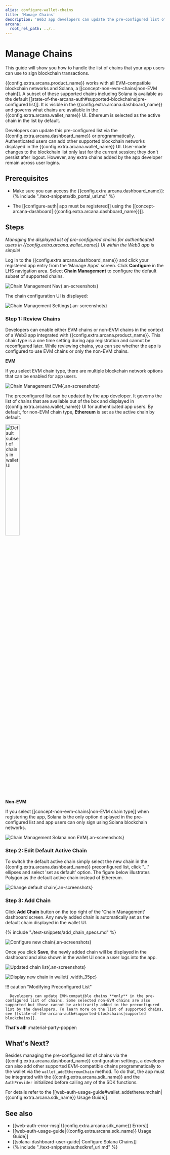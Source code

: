 ```yaml
---
alias: configure-wallet-chains
title: 'Manage Chains'
description: 'Web3 app developers can update the pre-configured list of supported blockchains shown out of the box in the wallet and assign one of the chains as the default chain.'
arcana:
  root_rel_path: ../..
---
```


# Manage Chains 

This guide will show you how to handle the list of chains that your app users can use to sign blockchain transactions.

{{config.extra.arcana.product_name}} works with all EVM-compatible blockchain networks and Solana, a [[concept-non-evm-chains|non-EVM chain]]. A subset of these supported chains including Solana is available as the default [[state-of-the-arcana-auth#supported-blockchains|pre-configured list]]. It is visible in the {{config.extra.arcana.dashboard_name}} and governs what chains are available in the {{config.extra.arcana.wallet_name}} UI. Ethereum is selected as the active chain in the list by default.

Developers can update this pre-configured list via the {{config.extra.arcana.dashboard_name}} or programmatically. Authenticated users can add other supported blockchain networks displayed in the {{config.extra.arcana.wallet_name}} UI. User-made changes to the blockchain list only last for the current session; they don't persist after logout. However, any extra chains added by the app developer remain across user logins. 

## Prerequisites

* Make sure you can access the {{config.extra.arcana.dashboard_name}}: {% include "./text-snippets/db_portal_url.md" %}

* The [[configure-auth| app must be registered]] using the [[concept-arcana-dashboard| {{config.extra.arcana.dashboard_name}}]].

## Steps

*Managing the displayed list of pre-configured chains for authenticated users in {{config.extra.arcana.wallet_name}} UI within the Web3 app is simple!*

Log in to the {{config.extra.arcana.dashboard_name}} and click your registered app entry from the 'Manage Apps' screen. Click **Configure** in the LHS navigation area. Select **Chain Management** to configure the default subset of supported chains.

![Chain Management Nav](/img/an_db_chains_mngt_nav.png){.an-screenshots}

The chain configuration UI is displayed:

![Chain Management Settings](/img/an_db_chain_mngt_options.png){.an-screenshots}

### Step 1: Review Chains

Developers can enable either EVM chains or non-EVM chains in the context of a Web3 app integrated with {{config.extra.arcana.product_name}}. This chain type is a one time setting during app registration and cannot be reconfigured later. While reviewing chains, you can see whether the app is configured to use EVM chains or only the non-EVM chains.

**EVM**

If you select EVM chain type, there are multiple blockchain network options that can be enabled for app users. 

![Chain Management EVM](/img/an_db_evm_only_preconfigured_list.gif){.an-screenshots}

The preconfigured list can be updated by the app developer. It governs the list of chains that are available out of the box and displayed in {{config.extra.arcana.wallet_name}} UI for authenticated app users. By default, for non-EVM chain type, **Ethereum** is set as the active chain by default.

<img src="/img/an_db_default_subset_wallet_chains.gif" width="30%" alt="Default subset of chains in wallet UI"/>

**Non-EVM**

If you select [[concept-non-evm-chains|non-EVM chain type]] when registering the app, Solana is the only option displayed in the pre-configured list and app users can only sign using Solana blockchain networks. 

![Chain Management Solana non EVM](/img/an_db_non_evm_solana_only_preconfigured_list.png){.an-screenshots}

### Step 2: Edit Default Active Chain

To switch the default active chain simply select the new chain in the {{config.extra.arcana.dashboard_name}} preconfigured list, click "..." ellipses and select 'set as default' option. The figure below illustrates Polygon as the default active chain instead of Ethereum.

![Change default chain](/img/an_db_set_default_chain.gif){.an-screenshots}

### Step 3: Add Chain

Click **Add Chain** button on the top right of the 'Chain Management' dashboard screen. Any newly added chain is automatically set as the default chain displayed in the wallet UI.

{% include "./text-snippets/add_chain_specs.md" %}

![Configure new chain](/img/an_db_configure_new_chain.gif){.an-screenshots}

Once you click **Save**, the newly added chain will be displayed in the dashboard and also shown in the wallet UI once a user logs into the app.

![Updated chain list](/img/an_db_view_updated_chain_list_polygon.png){.an-screenshots}

![Display new chain in wallet](/img/an_db_config_new_chain_show_wallet.gif){ .width_35pc}

!!! caution "Modifying Preconfigured List"

      Developers can update EVM-compatible chains **only** in the pre-configured list of chains. Some selected non-EVM chains are also supported but those cannot be arbitrarily added in the preconfigured list by the developers. To learn more on the list of supported chains, see [[state-of-the-arcana-auth#supported-blockchains|supported blockchains]].

**That's all!** :material-party-popper:

## What's Next?

Besides managing the pre-configured list of chains via the {{config.extra.arcana.dashboard_name}} configuration settings, a developer can also add other supported EVM-compatible chains programmatically to the wallet via the `wallet_addEthereumChain` method. To do that, the app must be integrated with the {{config.extra.arcana.sdk_name}} and the `AuthProvider` initialized before calling any of the SDK functions. 

For details refer to the [[web-auth-usage-guide#wallet_addethereumchain|{{config.extra.arcana.sdk_name}} Usage Guide]].

## See also

* [[web-auth-error-msg|{{config.extra.arcana.sdk_name}} Errors]]
* [[web-auth-usage-guide|{{config.extra.arcana.sdk_name}} Usage Guide]]
* [[solana-dashboard-user-guide| Configure Solana Chains]]
* {% include "./text-snippets/authsdkref_url.md" %}
